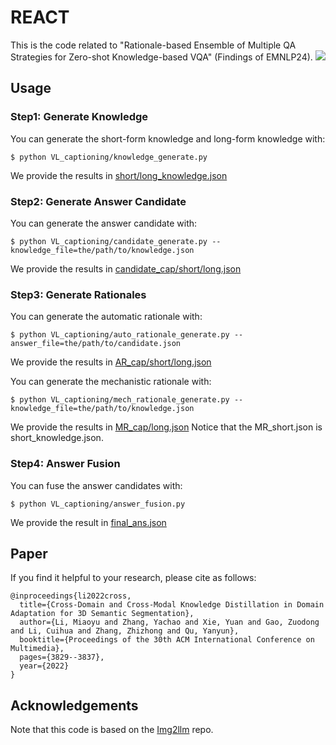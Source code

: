 # REACT
This is the code related to "Rationale-based Ensemble of Multiple QA Strategies for Zero-shot Knowledge-based VQA" (Findings of EMNLP24).
![](https://github.com/limiaoyu/REACT/blob/main/overview.jpg)


## Usage
### Step1: Generate Knowledge
You can generate the short-form knowledge and long-form knowledge with:
```
$ python VL_captioning/knowledge_generate.py  
```
We provide the results in [short/long_knowledge.json](https://github.com/limiaoyu/REACT/tree/main/VL_captioning/results)

### Step2: Generate Answer Candidate
You can generate the answer candidate with:
```
$ python VL_captioning/candidate_generate.py --knowledge_file=the/path/to/knowledge.json
```
We provide the results in [candidate_cap/short/long.json](https://github.com/limiaoyu/REACT/tree/main/VL_captioning/results)

### Step3: Generate Rationales
You can generate the automatic rationale with:
```
$ python VL_captioning/auto_rationale_generate.py --answer_file=the/path/to/candidate.json
```
We provide the results in [AR_cap/short/long.json](https://github.com/limiaoyu/REACT/tree/main/VL_captioning/results)

You can generate the mechanistic rationale with:
```
$ python VL_captioning/mech_rationale_generate.py --knowledge_file=the/path/to/knowledge.json
```
We provide the results in [MR_cap/long.json](https://github.com/limiaoyu/REACT/tree/main/VL_captioning/results)
Notice that the MR_short.json is short_knowledge.json.

### Step4: Answer Fusion
You can fuse the answer candidates with:
```
$ python VL_captioning/answer_fusion.py 
```
We provide the result in [final_ans.json](https://github.com/limiaoyu/REACT/tree/main/VL_captioning/results)

## Paper

If you find it helpful to your research, please cite as follows:
```
@inproceedings{li2022cross,
  title={Cross-Domain and Cross-Modal Knowledge Distillation in Domain Adaptation for 3D Semantic Segmentation},
  author={Li, Miaoyu and Zhang, Yachao and Xie, Yuan and Gao, Zuodong and Li, Cuihua and Zhang, Zhizhong and Qu, Yanyun},
  booktitle={Proceedings of the 30th ACM International Conference on Multimedia},
  pages={3829--3837},
  year={2022}
}
```

## Acknowledgements
Note that this code is based on the [Img2llm](https://github.com/CR-Gjx/Img2Prompt) repo.

